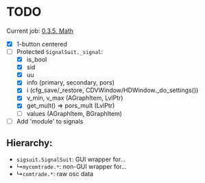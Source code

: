 # TODO

Current job: [0.3.5. Math](https://github.com/tieugene/iosc.py/milestone/17)

- [x] 1-button centered
- [ ] Protected `SignalSuit._signal`:
  + [x] is_bool
  + [x] sid
  + [x] uu
  + [x] info (primary, secondary, pors)
  + [x] i (cfg_save/_restore, CDVWindow/HDWindow._do_settings())
  + [x] v_min, v_max (AGraphItem, LvlPtr)
  + [x] get_mult() => pors_mult (LvlPtr)
  + [ ] values (AGraphItem, BGraphItem)
- [ ] Add 'module' to signals

## Hierarchy:

- `sigsuit.SignalSuit`: GUI wrapper for&hellip;
- &rdsh;`mycomtrade.*`: non-GUI wrapper for&hellip;
- &rdsh;`comtrade.*`: raw osc data
